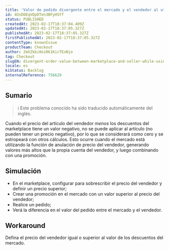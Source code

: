 ```yaml
---
title: 'Valor de pedido divergente entre el mercado y el vendedor al utilizar anulación de precios y promociones'
id: 4OsDOEqVDpDTen3BFyHSYf
status: PUBLISHED
createdAt: 2023-02-17T18:37:04.409Z
updatedAt: 2023-02-17T18:37:05.327Z
publishedAt: 2023-02-17T18:37:05.327Z
firstPublishedAt: 2023-02-17T18:37:05.327Z
contentType: knownIssue
productTeam: Checkout
author: 2mXZkbi0oi061KicTExNjo
tag: Checkout
slugEN: divergent-order-value-between-marketplace-and-seller-while-using-price-override-and-promotions
locale: es
kiStatus: Backlog
internalReference: 756629
---
```


## Sumario

>ℹ️ Este problema conocido ha sido traducido automáticamente del inglés.


Cuando el precio del artículo del vendedor _menos_ los descuentos del marketplace tiene un valor negativo, no se puede aplicar al artículo (no pueden tener un precio negativo), por lo que se considerará como cero y se estropeará con otros cálculos. Esto ocurre cuando el mercado está utilizando la función de anulación de precio del vendedor, generando valores más altos que la propia cuenta del vendedor, y luego combinando con una promoción.


##

## Simulación



- En el marketplace, configurar para sobrescribir el precio del vendedor y definir un precio superior;
- Crear una promoción en el mercado con un valor superior al precio del vendedor;
- Realice un pedido;
- Verá la diferencia en el valor del pedido entre el mercado y el vendedor.



## Workaround


Defina el precio del vendedor igual o superior al valor de los descuentos del mercado.



